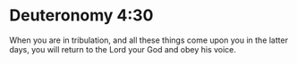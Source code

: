 # Deuteronomy 4:30

When you are in tribulation, and all these things come upon you in the latter days, you will return to the Lord your God and obey his voice.
